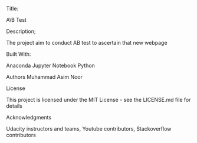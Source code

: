 Title:

A\B Test

Description;

The project aim to conduct AB test to ascertain that new webpage 

Built With:

Anaconda
Jupyter Notebook
Python

Authors
Muhammad Asim Noor 

License

This project is licensed under the MIT License - see the LICENSE.md file for details

Acknowledgments

Udacity instructors and teams, Youtube contributors, Stackoverflow contributors